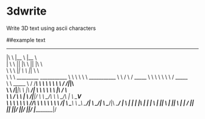 # 3dwrite
Write 3D text using ascii characters

##example text

 ____                                _______      _______     
|\   \                              |\__    \    |\__    \    
| \   \                             || |\    \   || |\    \   
\  \   \                            \|_| \    \  \|_| \    \  
 \  \   \  _________       ___________ \  \    \    \  \    \           ___________
  \  \   \/         \     /   _____   \ \  \    \    \  \    \         /   _____   \
   \  \      _____   \   /   /_____\   \ \  \    \    \  \    \       /   /|___|\   \
    \  \    /|___|\   \ |\     _______/|  \  \    \    \  \    \     |\   \/    \\   \
     \  \   \/   \ \   \| \   /|______|/   \  \    \_/\ \  \    \_/\ | \   \_____V    \
      \  \   \    \ \   \  \  \/_________/\ \  \       \ \  \       \\  \             /|
       \  \___\    \ \___\  \____________/|  \  \______/| \  \______/|\  \___________/ |
        \ |   |     \|   |\ |           | |   \ |      ||  \ |      || \ |          | /
         \|___|      |___| \|___________|/     \|______|/   \|______|/  \|__________|/
